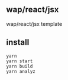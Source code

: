 
## wap/react/jsx

wap/react/jsx template

## install
```
yarn
yarn start
yarn build
yarn analyz
```